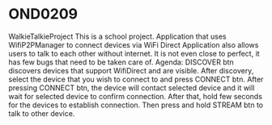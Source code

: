 # OND0209
WalkieTalkieProject
This is a school project.
Application that uses WifiP2PManager to connect devices via WiFi Direct
Application also allows users to talk to each other without internet. 
It is not even close to perfect, it has few bugs that need to be taken care of. 
Agenda: DISCOVER btn discovers devices that support WifiDirect and are visible.
        After discovery, select the device that you wish to connect to and press CONNECT btn.
        After pressing CONNECT btn, the device will contact selected device and it will wait for selected device to confirm connection.
        After that, hold few seconds for the devices to establish connection.
        Then press and hold STREAM btn to talk to other device. 

